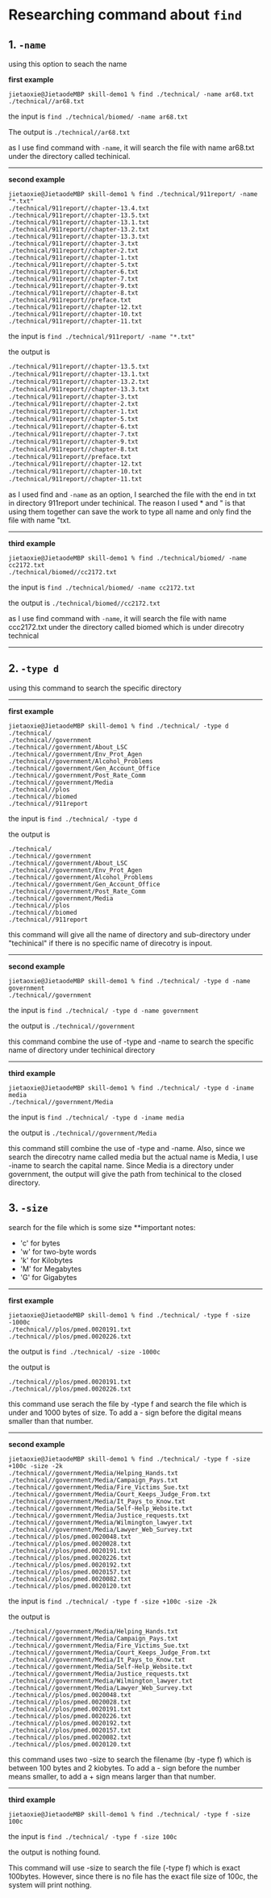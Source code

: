 # Researching command about `find`

## 1. `-name`

using this option to seach the name 

**first example**
```
jietaoxie@JietaodeMBP skill-demo1 % find ./technical/ -name ar68.txt    
./technical//ar68.txt
```
the input is `find ./technical/biomed/ -name ar68.txt`

The output is `./technical//ar68.txt`

as I use find command with `-name`, it will search the file with name ar68.txt under the directory called techinical.

---
**second example**
```
jietaoxie@JietaodeMBP skill-demo1 % find ./technical/911report/ -name "*.txt"
./technical/911report//chapter-13.4.txt
./technical/911report//chapter-13.5.txt
./technical/911report//chapter-13.1.txt
./technical/911report//chapter-13.2.txt
./technical/911report//chapter-13.3.txt
./technical/911report//chapter-3.txt
./technical/911report//chapter-2.txt
./technical/911report//chapter-1.txt
./technical/911report//chapter-5.txt
./technical/911report//chapter-6.txt
./technical/911report//chapter-7.txt
./technical/911report//chapter-9.txt
./technical/911report//chapter-8.txt
./technical/911report//preface.txt
./technical/911report//chapter-12.txt
./technical/911report//chapter-10.txt
./technical/911report//chapter-11.txt
```
the input is `find ./technical/911report/ -name "*.txt"`

the output is 
```./technical/911report//chapter-13.4.txt
./technical/911report//chapter-13.5.txt
./technical/911report//chapter-13.1.txt
./technical/911report//chapter-13.2.txt
./technical/911report//chapter-13.3.txt
./technical/911report//chapter-3.txt
./technical/911report//chapter-2.txt
./technical/911report//chapter-1.txt
./technical/911report//chapter-5.txt
./technical/911report//chapter-6.txt
./technical/911report//chapter-7.txt
./technical/911report//chapter-9.txt
./technical/911report//chapter-8.txt
./technical/911report//preface.txt
./technical/911report//chapter-12.txt
./technical/911report//chapter-10.txt
./technical/911report//chapter-11.txt
```

as I used find and `-name` as an option, I searched the file with the end in txt in directory 911report under techinical. The reason I used * and " is that 
using them together can save the work to type all name and only find the file with name "txt.

---

**third example**
```
jietaoxie@JietaodeMBP skill-demo1 % find ./technical/biomed/ -name cc2172.txt
./technical/biomed//cc2172.txt
```
the input is `find ./technical/biomed/ -name cc2172.txt`

the output is `./technical/biomed//cc2172.txt`

as I use find command with `-name`, it will search the file with name ccc2172.txt under the directory called biomed which is under direcotry technical

---

## 2. `-type d`

using this command to search the specific directory

---

**first example**
```
jietaoxie@JietaodeMBP skill-demo1 % find ./technical/ -type d                            
./technical/
./technical//government
./technical//government/About_LSC
./technical//government/Env_Prot_Agen
./technical//government/Alcohol_Problems
./technical//government/Gen_Account_Office
./technical//government/Post_Rate_Comm
./technical//government/Media
./technical//plos
./technical//biomed
./technical//911report
```

the input is `find ./technical/ -type d `

the output is 
```
./technical/
./technical//government
./technical//government/About_LSC
./technical//government/Env_Prot_Agen
./technical//government/Alcohol_Problems
./technical//government/Gen_Account_Office
./technical//government/Post_Rate_Comm
./technical//government/Media
./technical//plos
./technical//biomed
./technical//911report
```

this command will give all the name of directory and sub-directory under "techinical" if there is no specific name of direcotry is inpout.

---

**second example**
```
jietaoxie@JietaodeMBP skill-demo1 % find ./technical/ -type d -name government 
./technical//government
```

the input is `find ./technical/ -type d -name government `

the output is `./technical//government`

this command combine the use of -type and -name to search the specific name of directory under techinical directory

---

**third example**
```
jietaoxie@JietaodeMBP skill-demo1 % find ./technical/ -type d -iname media
./technical//government/Media
```

the input is `find ./technical/ -type d -iname media`

the output is `./technical//government/Media`

this command still combine the use of -type and -name. Also, since we search the direcotry name called media but the actual name is Media, I use -iname to search
the capital name. Since Media is a directory under government, the output will give the path from techinical to the closed directory.

## 3. `-size`

search for the file which is some size 
**important notes:
* 'c' for bytes
* 'w' for two-byte words
* 'k' for Kilobytes
* 'M' for Megabytes
* 'G' for Gigabytes

---

**first example**
```
jietaoxie@JietaodeMBP skill-demo1 % find ./technical/ -type f -size -1000c 
./technical//plos/pmed.0020191.txt
./technical//plos/pmed.0020226.txt
```

the output is `find ./technical/ -size -1000c`

the output is 
```
./technical//plos/pmed.0020191.txt
./technical//plos/pmed.0020226.txt
```

this command use serach the file by -type f and search the file which is under and 1000 bytes of size. To add a - sign before the digital means smaller than that number.

---

**second example**
```
jietaoxie@JietaodeMBP skill-demo1 % find ./technical/ -type f -size +100c -size -2k
./technical//government/Media/Helping_Hands.txt
./technical//government/Media/Campaign_Pays.txt
./technical//government/Media/Fire_Victims_Sue.txt
./technical//government/Media/Court_Keeps_Judge_From.txt
./technical//government/Media/It_Pays_to_Know.txt
./technical//government/Media/Self-Help_Website.txt
./technical//government/Media/Justice_requests.txt
./technical//government/Media/Wilmington_lawyer.txt
./technical//government/Media/Lawyer_Web_Survey.txt
./technical//plos/pmed.0020048.txt
./technical//plos/pmed.0020028.txt
./technical//plos/pmed.0020191.txt
./technical//plos/pmed.0020226.txt
./technical//plos/pmed.0020192.txt
./technical//plos/pmed.0020157.txt
./technical//plos/pmed.0020082.txt
./technical//plos/pmed.0020120.txt
```

the input is `find ./technical/ -type f -size +100c -size -2k`

the output is 
```
./technical//government/Media/Helping_Hands.txt
./technical//government/Media/Campaign_Pays.txt
./technical//government/Media/Fire_Victims_Sue.txt
./technical//government/Media/Court_Keeps_Judge_From.txt
./technical//government/Media/It_Pays_to_Know.txt
./technical//government/Media/Self-Help_Website.txt
./technical//government/Media/Justice_requests.txt
./technical//government/Media/Wilmington_lawyer.txt
./technical//government/Media/Lawyer_Web_Survey.txt
./technical//plos/pmed.0020048.txt
./technical//plos/pmed.0020028.txt
./technical//plos/pmed.0020191.txt
./technical//plos/pmed.0020226.txt
./technical//plos/pmed.0020192.txt
./technical//plos/pmed.0020157.txt
./technical//plos/pmed.0020082.txt
./technical//plos/pmed.0020120.txt
```

this command uses two -size to search the filename (by -type f) which is between 100 bytes and 2 kiobytes. To add a - sign before the number means smaller, to add a + sign means larger than that number.

---

**third example**
```
jietaoxie@JietaodeMBP skill-demo1 % find ./technical/ -type f -size 100c        

```
the input is `find ./technical/ -type f -size 100c        `

the output is nothing found. 

This command will use -size to search the file (-type f) which is exact 100bytes. However, since there is no file has the exact file size of 100c, the system will print nothing.


